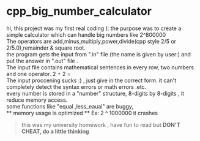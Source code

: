 
# cpp_big_number_calculator
hi, this project was my first real coding (:
the purpose was to create a simple calculator which can handle big numbers like 2^800000<br/>
The operators are add,minus,multiply,power,divide(cpp style 2/5 or 2/5.0),remainder & square root.<br/>
the program gets the input from ".in" file (the name is given by user:) and put the answer in ".out" file .<br/>
  The input file contains mathematical sentences in every row, two numbers and one operator.  2 + 2 = <br/>
The input proccening sucks :) , just give in the correct form. it can't completely detect the syntax errors or math errors .etc.<br/>
every number is stored in a "number" structure, 8-digits by 8-digits , it reduce memory access.<br/>
some functions like  "equal ,less_eaual" are buggy,<br/>
** memory usage is optimized **  Ex: 2 ^ 1000000 it crashes<br/>
>this was my university homework , have fun to read but    <b> DON'T CHEAT, do a little thinking


